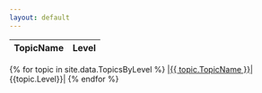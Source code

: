 ```yaml
---
layout: default
---
```


|TopicName|Level|
|-:|:-|
{% for topic in site.data.TopicsByLevel %}
|[{{ topic.TopicName }}]({{topic.Link}})|{{topic.Level}}|
{% endfor %}


